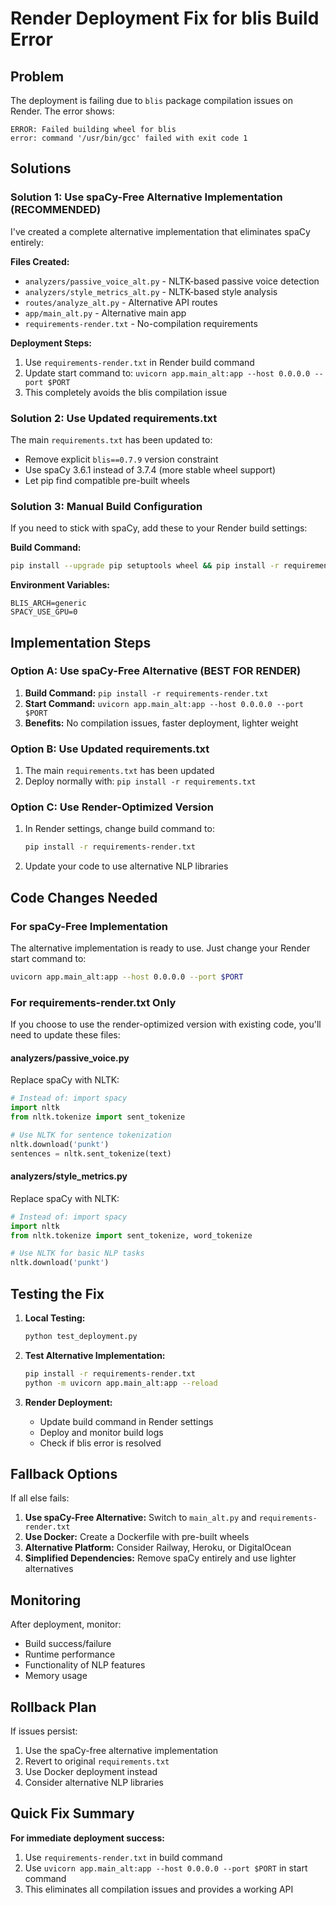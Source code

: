 # Render Deployment Fix for blis Build Error

## Problem
The deployment is failing due to `blis` package compilation issues on Render. The error shows:
```
ERROR: Failed building wheel for blis
error: command '/usr/bin/gcc' failed with exit code 1
```

## Solutions

### Solution 1: Use spaCy-Free Alternative Implementation (RECOMMENDED)
I've created a complete alternative implementation that eliminates spaCy entirely:

**Files Created:**
- `analyzers/passive_voice_alt.py` - NLTK-based passive voice detection
- `analyzers/style_metrics_alt.py` - NLTK-based style analysis
- `routes/analyze_alt.py` - Alternative API routes
- `app/main_alt.py` - Alternative main app
- `requirements-render.txt` - No-compilation requirements

**Deployment Steps:**
1. Use `requirements-render.txt` in Render build command
2. Update start command to: `uvicorn app.main_alt:app --host 0.0.0.0 --port $PORT`
3. This completely avoids the blis compilation issue

### Solution 2: Use Updated requirements.txt
The main `requirements.txt` has been updated to:
- Remove explicit `blis==0.7.9` version constraint
- Use spaCy 3.6.1 instead of 3.7.4 (more stable wheel support)
- Let pip find compatible pre-built wheels

### Solution 3: Manual Build Configuration
If you need to stick with spaCy, add these to your Render build settings:

**Build Command:**
```bash
pip install --upgrade pip setuptools wheel && pip install -r requirements.txt
```

**Environment Variables:**
```
BLIS_ARCH=generic
SPACY_USE_GPU=0
```

## Implementation Steps

### Option A: Use spaCy-Free Alternative (BEST FOR RENDER)
1. **Build Command:** `pip install -r requirements-render.txt`
2. **Start Command:** `uvicorn app.main_alt:app --host 0.0.0.0 --port $PORT`
3. **Benefits:** No compilation issues, faster deployment, lighter weight

### Option B: Use Updated requirements.txt
1. The main `requirements.txt` has been updated
2. Deploy normally with: `pip install -r requirements.txt`

### Option C: Use Render-Optimized Version
1. In Render settings, change build command to:
   ```bash
   pip install -r requirements-render.txt
   ```
2. Update your code to use alternative NLP libraries

## Code Changes Needed

### For spaCy-Free Implementation
The alternative implementation is ready to use. Just change your Render start command to:
```bash
uvicorn app.main_alt:app --host 0.0.0.0 --port $PORT
```

### For requirements-render.txt Only
If you choose to use the render-optimized version with existing code, you'll need to update these files:

#### analyzers/passive_voice.py
Replace spaCy with NLTK:
```python
# Instead of: import spacy
import nltk
from nltk.tokenize import sent_tokenize

# Use NLTK for sentence tokenization
nltk.download('punkt')
sentences = nltk.sent_tokenize(text)
```

#### analyzers/style_metrics.py
Replace spaCy with NLTK:
```python
# Instead of: import spacy
import nltk
from nltk.tokenize import sent_tokenize, word_tokenize

# Use NLTK for basic NLP tasks
nltk.download('punkt')
```

## Testing the Fix

1. **Local Testing:**
   ```bash
   python test_deployment.py
   ```

2. **Test Alternative Implementation:**
   ```bash
   pip install -r requirements-render.txt
   python -m uvicorn app.main_alt:app --reload
   ```

3. **Render Deployment:**
   - Update build command in Render settings
   - Deploy and monitor build logs
   - Check if blis error is resolved

## Fallback Options

If all else fails:

1. **Use spaCy-Free Alternative:** Switch to `main_alt.py` and `requirements-render.txt`
2. **Use Docker:** Create a Dockerfile with pre-built wheels
3. **Alternative Platform:** Consider Railway, Heroku, or DigitalOcean
4. **Simplified Dependencies:** Remove spaCy entirely and use lighter alternatives

## Monitoring

After deployment, monitor:
- Build success/failure
- Runtime performance
- Functionality of NLP features
- Memory usage

## Rollback Plan

If issues persist:
1. Use the spaCy-free alternative implementation
2. Revert to original `requirements.txt`
3. Use Docker deployment instead
4. Consider alternative NLP libraries

## Quick Fix Summary

**For immediate deployment success:**
1. Use `requirements-render.txt` in build command
2. Use `uvicorn app.main_alt:app --host 0.0.0.0 --port $PORT` in start command
3. This eliminates all compilation issues and provides a working API
